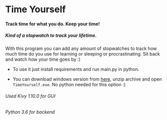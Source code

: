 # Time Yourself
#### Track time for what you do. Keep your time!
##### Kind of a stopwatch to track your lifetime.

With this program you can add any amount of stopwatches to track how much time do you use for learning or sleeping or procrastinating. Sit back and watch how your time goes by :)

- To use it just install requirements and run main.py in python.

- You can download windows version from <a href="https://nofile.io/f/XP9GWVQZKvv/timeyourself.zip">here</a>, unzip archive and open `TimeYourself.exe`. No python needed for this option :)

###### Used Kivy 1.10.0 for GUI
###### Python 3.6 for backend